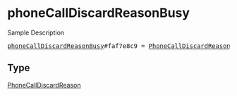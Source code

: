 # phoneCallDiscardReasonBusy

Sample Description

<pre>
<a href="../constructor/phoneCallDiscardReasonBusy.md">phoneCallDiscardReasonBusy</a>#faf7e8c9 = <a href="../type/PhoneCallDiscardReason.md">PhoneCallDiscardReason</a>;</pre>

## Type

<a href="../type/PhoneCallDiscardReason.md">PhoneCallDiscardReason</a>
